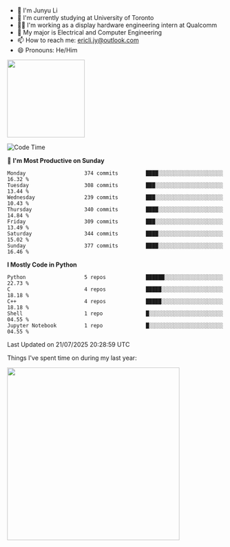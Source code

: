 ### 
- 👨 I'm Junyu Li
- 📖 I'm currently studying at University of Toronto
- 🧑‍💻 I'm working as a display hardware engineering intern at Qualcomm
- 🌱 My major is Electrical and Computer Engineering
- 📫 How to reach me: ericli.jy@outlook.com
- 😄 Pronouns: He/Him

<p align="left">  
  <img height="180em" src="https://github-readme-stats-sigma-five-48.vercel.app/api?username=ericjyli&theme=tokyonight&show_icons=true&count_private=true&include_orgs=true" />
<!--  <img height="180em" src="https://github-readme-stats-sigma-five-48.vercel.app/api/top-langs/?username=ericjyli&theme=tokyonight&count_private=true&include_orgs=true&include_orgs=true&layout=compact" /> -->
</p>

<!--START_SECTION:waka-->
![Code Time](http://img.shields.io/badge/Code%20Time-505%20hrs%201%20min-blue)

📅 **I'm Most Productive on Sunday** 

```text
Monday                   374 commits         ████░░░░░░░░░░░░░░░░░░░░░   16.32 % 
Tuesday                  308 commits         ███░░░░░░░░░░░░░░░░░░░░░░   13.44 % 
Wednesday                239 commits         ███░░░░░░░░░░░░░░░░░░░░░░   10.43 % 
Thursday                 340 commits         ████░░░░░░░░░░░░░░░░░░░░░   14.84 % 
Friday                   309 commits         ███░░░░░░░░░░░░░░░░░░░░░░   13.49 % 
Saturday                 344 commits         ████░░░░░░░░░░░░░░░░░░░░░   15.02 % 
Sunday                   377 commits         ████░░░░░░░░░░░░░░░░░░░░░   16.46 % 
```


**I Mostly Code in Python** 

```text
Python                   5 repos             ██████░░░░░░░░░░░░░░░░░░░   22.73 % 
C                        4 repos             █████░░░░░░░░░░░░░░░░░░░░   18.18 % 
C++                      4 repos             █████░░░░░░░░░░░░░░░░░░░░   18.18 % 
Shell                    1 repo              █░░░░░░░░░░░░░░░░░░░░░░░░   04.55 % 
Jupyter Notebook         1 repo              █░░░░░░░░░░░░░░░░░░░░░░░░   04.55 % 
```




 Last Updated on 21/07/2025 20:28:59 UTC
<!--END_SECTION:waka-->

<p> Things I've spent time on during my last year: </p>
<img height="400em" src="https://github-readme-stats-git-master-ericjyli.vercel.app/api/wakatime?username=ericjyli&layout=compact&theme=tokyonight" />

<!--
Here are some ideas to get you started:

- 🔭 I’m currently working on ...
- 🌱 I’m currently learning ...
- 👯 I’m looking to collaborate on ...
- 🤔 I’m looking for help with ...
- 💬 Ask me about ...
- 📫 How to reach me: ...
- 😄 Pronouns: ...
- ⚡ Fun fact: ...
-->
